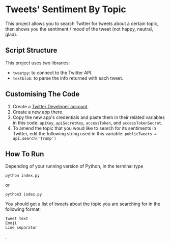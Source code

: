 # Tweets' Sentiment By Topic 

This project allows you to search Twitter for tweets about a certain topic, then shows you the sentiment / mood of the tweet (not happy, neutral, glad).

## Script Structure

This project uses two libraries:

- `tweetpy`: to connect to the Twitter API.
- `textblob`: to parse the info returned with each tweet.

## Customising The Code

1. Create a [Twitter Developer account](https://developer.twitter.com).
2. Create a new app there.
3. Copy the new app's credentials and paste them in their related variables in this code:
   `apiKey`, `apiSecretKey`, `accessToken`, and `accessTokenSecret`.
4. To amend the topic that you woud like to search for its sentiments in Twitter, edit the following string used in this variable:
   `publicTweets = api.search('Trump')`

## How To Run

Depending of your running version of Python, In the terminal type 

```
python index.py 
```

or 

```
python3 index.py
```

You should get a list of tweets about the topic you are searching for in the following format:

```
Tweet text
Emoji
Line separator
```
.
